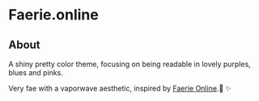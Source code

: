 # Faerie.online 

## About

A shiny pretty color theme, focusing on being readable in lovely purples, blues and pinks.

Very fae with a vaporwave aesthetic, inspired by [Faerie Online](https://faerie.online).🦋 ✨


